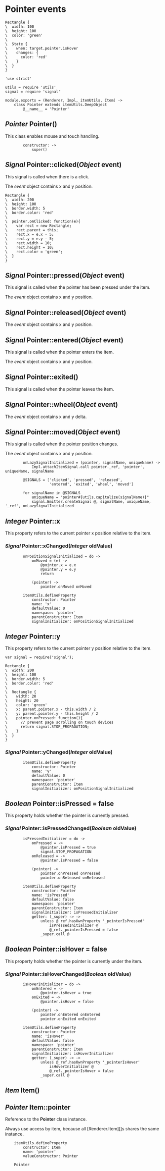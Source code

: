 Pointer events
==============

```style
Rectangle {
\  width: 100
\  height: 100
\  color: 'green'
\
\  State {
\    when: target.pointer.isHover
\    changes: {
\      color: 'red'
\    }
\  }
}
```

	'use strict'

	utils = require 'utils'
	signal = require 'signal'

	module.exports = (Renderer, Impl, itemUtils, Item) ->
		class Pointer extends itemUtils.DeepObject
			@__name__ = 'Pointer'

*Pointer* Pointer()
-------------------

This class enables mouse and touch handling.

			constructor: ->
				super()

*Signal* Pointer::clicked(*Object* event)
-----------------------------------------

This signal is called when there is a click.

The *event* object contains x and y position.

```style
Rectangle {
\  width: 200
\  height: 100
\  border.width: 5
\  border.color: 'red'
\
\  pointer.onClicked: function(e){
\    var rect = new Rectangle;
\    rect.parent = this;
\    rect.x = e.x - 5;
\    rect.y = e.y - 5;
\    rect.width = 10;
\    rect.height = 10;
\    rect.color = 'green';
\  }
}
```

*Signal* Pointer::pressed(*Object* event)
-----------------------------------------

This signal is called when the pointer has been pressed under the item.

The *event* object contains x and y position.

*Signal* Pointer::released(*Object* event)
------------------------------------------

The *event* object contains x and y position.

*Signal* Pointer::entered(*Object* event)
-----------------------------------------

This signal is called when the pointer enters the item.

The *event* object contains x and y position.

*Signal* Pointer::exited()
--------------------------

This signal is called when the pointer leaves the item.

*Signal* Pointer::wheel(*Object* event)
---------------------------------------

The *event* object contains x and y delta.

*Signal* Pointer::moved(*Object* event)
---------------------------------------

This signal is called when the pointer position changes.

The *event* object contains x and y position.

			onLazySignalInitialized = (pointer, signalName, uniqueName) ->
				Impl.attachItemSignal.call pointer._ref, 'pointer', uniqueName, signalName

			@SIGNALS = ['clicked', 'pressed', 'released',
			            'entered', 'exited', 'wheel', 'moved']

			for signalName in @SIGNALS
				uniqueName = "pointer#{utils.capitalize(signalName)}"
				signal.Emitter.createSignal @, signalName, uniqueName, '_ref', onLazySignalInitialized

*Integer* Pointer::x
--------------------

This property refers to the current pointer x position relative to the item.

### *Signal* Pointer::xChanged(*Integer* oldValue)

			onPositionSignalInitialized = do ->
				onMoved = (e) ->
					@pointer.x = e.x
					@pointer.y = e.y
					return

				(pointer) ->
					pointer.onMoved onMoved

			itemUtils.defineProperty
				constructor: Pointer
				name: 'x'
				defaultValue: 0
				namespace: 'pointer'
				parentConstructor: Item
				signalInitializer: onPositionSignalInitialized

*Integer* Pointer::y
--------------------

This property refers to the current pointer y position relative to the item.

```style
var signal = require('signal');

Rectangle {
\  width: 200
\  height: 100
\  border.width: 5
\  border.color: 'red'
\
\  Rectangle {
\    width: 20
\    height: 20
\    color: 'green'
\    x: parent.pointer.x - this.width / 2
\    y: parent.pointer.y - this.height / 2
\    pointer.onPressed: function(){
\      // prevent page scrolling on touch devices
\      return signal.STOP_PROPAGATION;
\    }
\  }
}
```

### *Signal* Pointer::yChanged(*Integer* oldValue)

			itemUtils.defineProperty
				constructor: Pointer
				name: 'y'
				defaultValue: 0
				namespace: 'pointer'
				parentConstructor: Item
				signalInitializer: onPositionSignalInitialized

*Boolean* Pointer::isPressed = false
------------------------------------

This property holds whether the pointer is currently pressed.

### *Signal* Pointer::isPressedChanged(*Boolean* oldValue)

			isPressedInitializer = do ->
				onPressed = ->
					@pointer.isPressed = true
					signal.STOP_PROPAGATION
				onReleased = ->
					@pointer.isPressed = false

				(pointer) ->
					pointer.onPressed onPressed
					pointer.onReleased onReleased

			itemUtils.defineProperty
				constructor: Pointer
				name: 'isPressed'
				defaultValue: false
				namespace: 'pointer'
				parentConstructor: Item
				signalInitializer: isPressedInitializer
				getter: (_super) -> ->
					unless @_ref.hasOwnProperty '_pointerIsPressed'
						isPressedInitializer @
						@_ref._pointerIsPressed = false
					_super.call @

*Boolean* Pointer::isHover = false
----------------------------------

This property holds whether the pointer is currently under the item.

### *Signal* Pointer::isHoverChanged(*Boolean* oldValue)

			isHoverInitializer = do ->
				onEntered = ->
					@pointer.isHover = true
				onExited = ->
					@pointer.isHover = false

				(pointer) ->
					pointer.onEntered onEntered
					pointer.onExited onExited

			itemUtils.defineProperty
				constructor: Pointer
				name: 'isHover'
				defaultValue: false
				namespace: 'pointer'
				parentConstructor: Item
				signalInitializer: isHoverInitializer
				getter: (_super) -> ->
					unless @_ref.hasOwnProperty '_pointerIsHover'
						isHoverInitializer @
						@_ref._pointerIsHover = false
					_super.call @

*Item* Item()
-------------

*Pointer* Item::pointer
-----------------------

Reference to the **Pointer** class instance.

Always use access by item, because all [Renderer.Item][]s shares the same instance.

		itemUtils.defineProperty
			constructor: Item
			name: 'pointer'
			valueConstructor: Pointer

		Pointer
